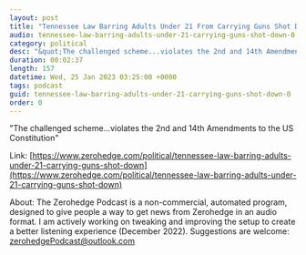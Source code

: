 ```yaml
---
layout: post
title: "Tennessee Law Barring Adults Under 21 From Carrying Guns Shot Down"
audio: tennessee-law-barring-adults-under-21-carrying-guns-shot-down-0
category: political
desc: "&quot;The challenged scheme...violates the 2nd and 14th Amendments to the US Constitution&quot;"
duration: 00:02:37
length: 157
datetime: Wed, 25 Jan 2023 03:25:00 +0000
tags: podcast
guid: tennessee-law-barring-adults-under-21-carrying-guns-shot-down-0
order: 0
---
```

&quot;The challenged scheme...violates the 2nd and 14th Amendments to the US Constitution&quot;

Link: [https://www.zerohedge.com/political/tennessee-law-barring-adults-under-21-carrying-guns-shot-down](https://www.zerohedge.com/political/tennessee-law-barring-adults-under-21-carrying-guns-shot-down)

About: The Zerohedge Podcast is a non-commercial, automated program, designed to give people a way to get news from Zerohedge in an audio format.  I am actively working on tweaking and improving the setup to create a better listening experience (December 2022).  Suggestions are welcome: [zerohedgePodcast@outlook.com](mailto:zerohedgePodcast@outlook.com)